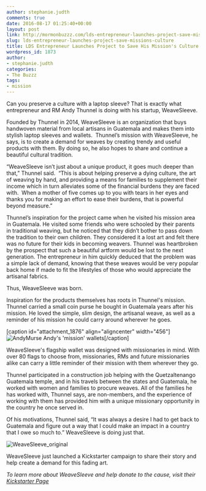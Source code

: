 ```yaml
---
author: stephanie.judth
comments: true
date: 2016-08-17 01:25:40+00:00
layout: post
link: http://mormonbuzzz.com/lds-entrepreneur-launches-project-save-missions-culture/
slug: lds-entrepreneur-launches-project-save-missions-culture
title: LDS Entrepreneur Launches Project to Save His Mission's Culture
wordpress_id: 1873
author:
- stephanie.judth
categories:
- The Buzzz
tags:
- mission
---
```


Can you preserve a culture with a laptop sleeve? That is exactly what entrepreneur and RM Andy Thunnel is doing with his startup, WeaveSleeve.

Founded by Thunnel in 2014, WeaveSleeve is an organization that buys handwoven material from local artisans in Guatemala and makes them into stylish laptop sleeves and wallets.  Thunnel’s mission with WeaveSleeve, he says, is to create a demand for weaves by creating trendy and useful products with them. By doing so, he also hopes to share and continue a beautiful cultural tradition.

“WeaveSleeve isn’t just about a unique product, it goes much deeper than that,” Thunnel said.  “This is about helping preserve a dying culture, the art of weaving by hand, and providing a means for families to supplement their income which in turn alleviates some of the financial burdens they are faced with.  When a mother of five comes up to you with tears in her eyes and thanks you for making an effort to ease their burdens, that is powerful beyond measure.”

Thunnel’s inspiration for the project came when he visited his mission area in Guatemala. He visited some friends who were schooled by their parents in traditional weaving, but he noticed that they didn’t bother to pass down the tradition to their own children. They considered it a lost art and felt there was no future for their kids in becoming weavers. Thunnel was heartbroken by the prospect that such a beautiful artform would be lost to the next generation. The entrepreneur in him quickly deduced that the problem was a simple lack of demand, knowing that these weaves would be very popular back home if made to fit the lifestyles of those who would appreciate the artisanal fabrics.

Thus, WeaveSleeve was born.

Inspiration for the products themselves has roots in Thunnel's mission. Thunnel carried a small coin purse he bought in Guatemala years after his mission. He loved the simple, slim design, the artisanal weave, as well as a reminder of his mission he could carry around wherever he goes.

[caption id="attachment_1876" align="aligncenter" width="456"]![AndyMurse](http://mormonbuzzz.com/wp-content/uploads/2016/08/AndyMurse.jpg) Andy's 'mission' wallets[/caption]

WeaveSleeve's flagship wallet was designed with missionaries in mind. With over 80 flags to choose from, missionaries, RMs and future missionaries alike can carry a little reminder of their mission with them wherever they go.

Thunnel participated in a construction job helping with the Quetzaltenango Guatemala temple, and in his travels between the states and Guatemala, he worked with women and families to procure weaves. All of the families he has worked with, Thunnel says, are non-members, and the experience of working with them has provided him with a unique missionary opportunity in the country he once served in.

Of his motivations, Thunnel said, “It was always a desire I had to get back to Guatemala and figure out a way that I could make an impact in a country that I owe so much to.” WeaveSleeve is doing just that.

![WeaveSleeve_original](http://mormonbuzzz.com/wp-content/uploads/2016/08/WeaveSleeve_original.jpg)

WeaveSleeve just launched a Kickstarter campaign to share their story and help create a demand for this fading art.

_To learn more about WeaveSleeve and help donate to the cause, visit their [Kickstarter Page](https://www.kickstarter.com/projects/weavesleevewallet/weavesleeve-the-flagship-wallet-line-and-macbook-s?ref=category_popular)_
